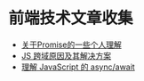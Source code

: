 # 前端技术文章收集
- [关于Promise的一些个人理解](https://www.jianshu.com/p/87183851756f)
- [JS 跨域原因及其解决方案](https://segmentfault.com/a/1190000002647143)
- [理解 JavaScript 的 async/await](https://segmentfault.com/a/1190000007535316)